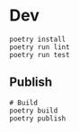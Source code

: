 # Dev
```
poetry install
poetry run lint
poetry run test
```

## Publish
```
# Build
poetry build
poetry publish
```